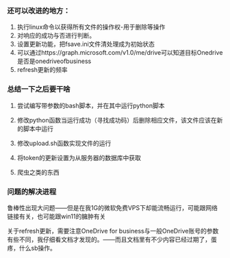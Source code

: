 ### 还可以改进的地方：

1. 执行linux命令以获得所有文件的操作权-用于删除等操作
2. 对响应的成功与否进行判断。
3. 设置更新功能，把fsave.ini文件清处理成为初始状态
4. 可以通过https://graph.microsoft.com/v1.0/me/drive可以知道目标Onedrive是否是onedriveofbusiness
5. refresh更新的频率



### 总结一下之后要干啥

1. 尝试编写带参数的bash脚本，并在其中运行python脚本

2. 修改python函数当运行成功（寻找成功码）后删除相应文件，该文件应该在新的脚本中运行

3. 修改upload.sh函数实现文件的运行
4. 将token的更新设置为从服务器的数据库中获取
5. 爬虫之类的东西



### 问题的解决进程

鲁棒性出现大问题——但是在我1G的微软免费VPS下却能流畅运行，可能跟网络链接有关，也可能跟win11的臃肿有关

关于refresh更新，需要注意OneDrive for business与一般OneDrive账号的参数有些不同，我仔细看文档才发现的。——而且文档里有不少内容已经过期了，蛋疼，什么sb操作。





